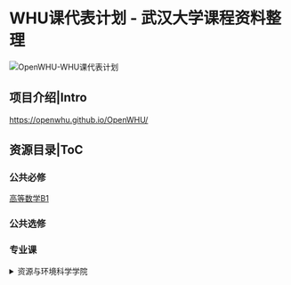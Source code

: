 # WHU课代表计划 - 武汉大学课程资料整理
![OpenWHU-WHU课代表计划](https://github.com/openwhu/OpenWHU/blob/master/OpenWHU.png)

## 项目介绍|Intro
https://openwhu.github.io/OpenWHU/

## 资源目录|ToC

### 公共必修

[高等数学B1](https://github.com/openwhu/OpenWHU/tree/master/%E5%85%AC%E5%85%B1%E5%BF%85%E4%BF%AE/%E9%AB%98%E7%AD%89%E6%95%B0%E5%AD%A6B/%E4%B8%8A%E5%AD%A6%E6%9C%9F)

### 公共选修

### 专业课

<details>
  <summary>资源与环境科学学院</summary>
</details>

